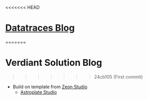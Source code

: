 
<<<<<<< HEAD
# [Datatraces Blog](https://datatraces.netlify.app/)
=======
# Verdiant Solution Blog
>>>>>>> 24cb105 (First commit)
- Build on template from [Zeon Studio](https://zeon.studio/)
  - [Astroplate Studio](https://github.com/zeon-studio/astroplate) 

